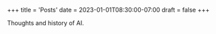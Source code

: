 +++
title = 'Posts'
date = 2023-01-01T08:30:00-07:00
draft = false
+++

Thoughts and history of AI.
